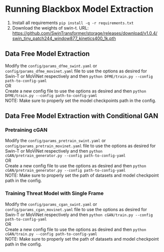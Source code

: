 # Running Blackbox Model Extraction

1. Install all requirements ```pip install -q -r requirements.txt```
2. Download the weights of swin-t. URL: https://github.com/SwinTransformer/storage/releases/download/v1.0.4/swin_tiny_patch244_window877_kinetics400_1k.pth

## Data Free Model Extraction

Modify the `config/params_dfme_swint.yaml` or `config/params_dfme_movinet.yaml` file to use the options as desired for Swin-T or MoViNet respectively and then ```python DFME/train.py --config path-to-config-yaml```  
OR  
Create a new config file to use the options as desired and then ```python DFME/train.py --config path-to-config-yaml```  
NOTE: Make sure to properly set the model checkpoints path in the config.

## Data Free Model Extraction with Conditional GAN

### Pretraining cGAN
Modify the `config/params_pretrain_swint.yaml` or `config/params_pretrain_movinet.yaml` file to use the options as desired for Swin-T or MoViNet respectively and then ```python cGAN/pretrain_generator.py --config path-to-config-yaml```  
OR  
Create a new config file to use the options as desired and then ```python cGAN/pretrain_generator.py --config path-to-config-yaml```  
NOTE: Make sure to properly set the path of datasets and model checkpoint path in the config.

### Training Threat Model with Single Frame

Modify the `config/params_cgan_swint.yaml` or `config/params_cgan_movinet.yaml` file to use the options as desired for Swin-T or MoViNet respectively and then ```python cGAN/train.py --config path-to-config-yaml```  
OR  
Create a new config file to use the options as desired and then ```python cGAN/train.py --config path-to-config-yaml```  
NOTE: Make sure to properly set the path of datasets and model checkpoint path in the config.

